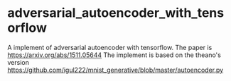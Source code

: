 # adversarial_autoencoder_with_tensorflow
A implement of adversarial autoencoder with tensorflow. The paper is https://arxiv.org/abs/1511.05644
The implement is based on the theano's version https://github.com/igul222/mnist_generative/blob/master/autoencoder.py
